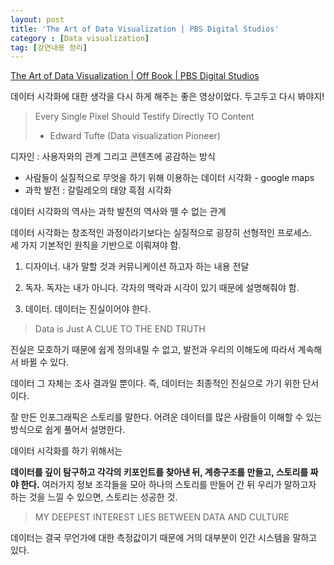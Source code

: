 ```yaml
---
layout: post
title: 'The Art of Data Visualization | PBS Digital Studios'
category : [Data visualization]
tag: [강연내용 정리]
---
```


[The Art of Data Visualization | Off Book | PBS Digital Studios](https://www.youtube.com/watch?v=AdSZJzb-aX8&feature=youtu.be)

데이터 시각화에 대한 생각을 다시 하게 해주는 좋은 영상이었다. 두고두고 다시 봐야지!   

> Every Single Pixel Should Testify Directly TO Content 
> - Edward Tufte (Data visualization Pioneer)
 
디자인 : 사용자와의 관계 그리고 콘텐츠에 공감하는 방식

* 사람들이 실질적으로 무엇을 하기 위해 이용하는 데이터 시각화 - google maps
* 과학 발전 : 갈릴레오의 태양 흑점 시각화 

데이터 시각화의 역사는 과학 발전의 역사와 뗄 수 없는 관계 
 

데이터 시각화는 창조적인 과정이라기보다는 실질적으로 굉장히 선형적인 프로세스.  
세 가지 기본적인 원칙을 기반으로 이뤄져야 함.   

1. 디자이너. 내가 말할 것과 커뮤니케이션 하고자 하는 내용 전달   

2. 독자. 독자는 내가 아니다. 각자의 맥락과 시각이 있기 때문에 설명해줘야 함.  

3. 데이터. 데이터는 진실이어야 한다.  


> Data is Just A CLUE TO THE END TRUTH

진실은 모호하기 때문에 쉽게 정의내릴 수 없고, 발전과 우리의 이해도에 따라서 계속해서 바뀔 수 있다.   

데이터 그 자체는 조사 결과일 뿐이다. 즉, 데이터는 최종적인 진실으로 가기 위한 단서이다.    

잘 만든 인포그래픽은 스토리를 말한다. 어려운 데이터를 많은 사람들이 이해할 수 있는 방식으로 쉽게 풀어서 설명한다.   

데이터 시각화를 하기 위해서는 

**데이터를 깊이 탐구하고 각각의 키포인트를 찾아낸 뒤, 계층구조를 만들고, 스토리를 짜야 한다.** 
여러가지 정보 조각들을 모아 하나의 스토리를 만들어 간 뒤 우리가 말하고자 하는 것을 느낄 수 있으면, 스토리는 성공한 것.


> MY DEEPEST INTEREST LIES BETWEEN DATA AND CULTURE 

데이터는 결국 무언가에 대한 측정값이기 때문에 거의 대부분이 인간 시스템을 말하고 있다. 









